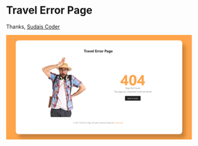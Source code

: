 # Travel Error Page

Thanks,
[Sudais Coder](https://www.youtube.com/c/SudaisCoder)

![preview](https://github.com/SudaisDeveloper/Error-Page-404/blob/3c0794561282b2da4758b4d249bd063749b8b855/Travel%20Error%20Page/preview.png)
